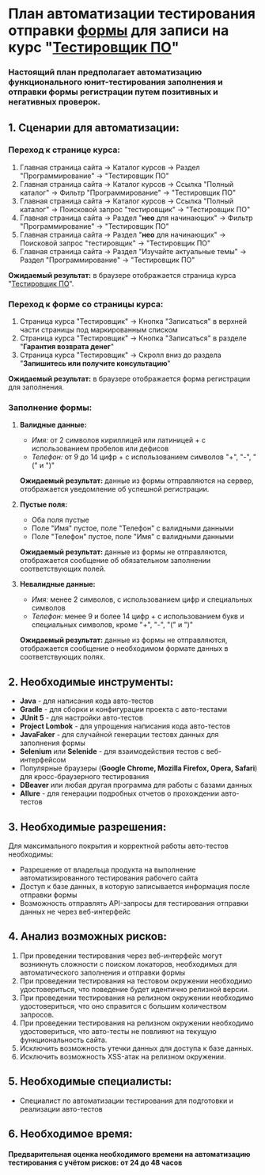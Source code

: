 # План автоматизации тестирования отправки [формы](https://netology.ru/programs/qa#/order) для записи на курс "[Тестировщик ПО](https://netology.ru/programs/qa#/)"
### Настоящий план предполагает автоматизацию функционального юнит-тестирования заполнения и отправки формы регистрации путем позитивных и негативных проверок.
## 1. Сценарии для автоматизации:
### Переход к странице курса:
1. Главная страница сайта -> Каталог курсов -> Раздел "Программирование" -> "Тестировщик ПО"
2. Главная страница сайта -> Каталог курсов -> Ссылка "Полный каталог" -> Фильтр "Программирование" -> "Тестировщик ПО"
3. Главная страница сайта -> Каталог курсов -> Ссылка "Полный каталог" -> Поисковой запрос "тестировщик" -> "Тестировщик ПО"
4. Главная страница сайта -> Раздел "**нео** для начинающих" -> Фильтр "Программирование" -> "Тестировщик ПО"
5. Главная страница сайта -> Раздел "**нео** для начинающих" -> Поисковой запрос "тестировщик" -> "Тестировщик ПО"
6. Главная страница сайта -> Раздел "Изучайте актуальные темы" -> Раздел "Программирование" -> "Тестировщик ПО"

**Ожидаемый результат:** в браузере отображается страница курса "[Тестировщик ПО](https://netology.ru/programs/qa#/)".
### Переход к форме со страницы курса:
1. Страница курса "Тестировщик" -> Кнопка "Записаться" в верхней части страницы под маркированным списком
2. Страница курса "Тестировщик" -> Кнопка "Записаться" в разделе "**Гарантия возврата денег**"
3. Страница курса "Тестировщик" -> Скролл вниз до раздела "**Запишитесь или получите консультацию**"

**Ожидаемый результат:** в браузере отображается форма регистрации для заполнения.
### Заполнение формы:
1. **Валидные данные:**
   * *Имя:* от 2 символов кириллицей или латиницей + с использованием пробелов или дефисов
   * *Телефон:* от 9 до 14 цифр + с использованием символов "+", "-", "(" и ")"
   
   **Ожидаемый результат:** данные из формы отправляются на сервер, отображается уведомление об успешной регистрации.
2. **Пустые поля:**
    * Оба поля пустые
    * Поле "Имя" пустое, поле "Телефон" с валидными данными
    * Поле "Телефон" пустое, поле "Имя" с валидными данными
    
    **Ожидаемый результат:** данные из формы не отправляются, отображается сообщение об обязательном заполнении соответствующих полей.
3. **Невалидные данные:**
   * *Имя:* менее 2 символов, с использованием цифр и специальных символов
   * *Телефон:* менее 9 и более 14 цифр + с использованием букв и специальных символов, кроме "+", "-", "(" и ")"
   
   **Ожидаемый результат:** данные из формы не отправляются, отображается сообщение о необходимом формате данных в соответствующих полях.
## 2. Необходимые инструменты:
* **Java** - для написания кода авто-тестов
* **Gradle** - для сборки и конфигурации проекта с авто-тестами
* **JUnit 5** - для настройки авто-тестов
* **Project Lombok** - для упрощения написания кода авто-тестов
* **JavaFaker** - для случайной генерации тестовх данных для заполнения формы
* **Selenium** или **Selenide** - для взаимодействия тестов с веб-интерфейсом
* Популярные браузеры (**Google Chrome, Mozilla Firefox, Opera, Safari**) для кросс-браузерного тестирования
* **DBeaver** или любая другая программа для работы с базами данных
* **Allure** - для генерации подробных отчетов о прохождении авто-тестов
## 3. Необходимые разрешения:
Для максимального покрытия и корректной работы авто-тестов необходимы:
* Разрешение от владельца продукта на выполнение автоматизированного тестирования рабочего сайта
* Доступ к базе данных, в которую записывается информация после отправки формы
* Возможность отправлять API-запросы для тестирования отправки данных не через веб-интерфейс
## 4. Анализ возможных рисков:
1. При проведении тестирования через веб-интерфейс могут возникнуть сложности с поиском локаторов, необходимых для автоматического заполнения и отправки формы
2. При проведении тестирования на тестовом окружении необходимо удостовериться, что поведение будет идентично релизной версии.
3. При проведении тестирования на релизном окружении необходимо удостовериться, что оно справится с большим количеством запросов.
4. При проведении тестирования на релизном окружении необходимо удостовериться, что авто-тесты не повлияют на текущую функциональность сайта.
5. Исключить возможность утечки данных для доступа к базе данных.
6. Исключить возможность XSS-атак на релизном окружении.
## 5. Необходимые специалисты:
* Специалист по автоматизации тестирования для подготовки и реализации авто-тестов
## 6. Необходимое время:
#### Предварительная оценка необходимого времени на автоматизацию тестирования с учётом рисков: от 24 до 48 часов
